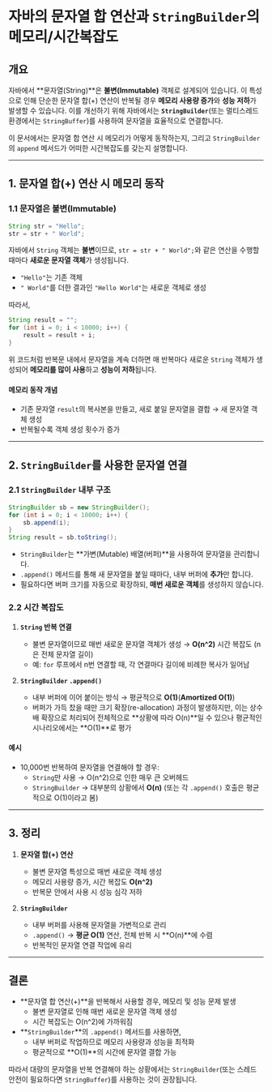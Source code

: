 # 자바의 문자열 합 연산과 `StringBuilder`의 메모리/시간복잡도

## 개요

자바에서 **문자열(String)**은 **불변(Immutable)** 객체로 설계되어 있습니다. 이 특성으로 인해 단순한 문자열 합(+) 연산이 반복될 경우 **메모리 사용량 증가**와 **성능 저하**가 발생할 수 있습니다. 이를 개선하기 위해 자바에서는 **`StringBuilder`**(또는 멀티스레드 환경에서는 `StringBuffer`)를 사용하여 문자열을 효율적으로 연결합니다.

이 문서에서는 문자열 합 연산 시 메모리가 어떻게 동작하는지, 그리고 `StringBuilder`의 `append` 메서드가 어떠한 시간복잡도를 갖는지 설명합니다.

---

## 1. 문자열 합(+) 연산 시 메모리 동작

### 1.1 문자열은 불변(Immutable)

```java
String str = "Hello";
str = str + " World"; 
```

자바에서 `String` 객체는 **불변**이므로, `str = str + " World";`와 같은 연산을 수행할 때마다 **새로운 문자열 객체**가 생성됩니다.

- `"Hello"`는 기존 객체
- `" World"`를 더한 결과인 `"Hello World"`는 새로운 객체로 생성

따라서,

```java
String result = "";
for (int i = 0; i < 10000; i++) {
    result = result + i; 
}
```

위 코드처럼 반복문 내에서 문자열을 계속 더하면 매 반복마다 새로운 `String` 객체가 생성되어 **메모리를 많이 사용**하고 **성능이 저하**됩니다.

#### 메모리 동작 개념
- 기존 문자열 `result`의 복사본을 만들고, 새로 붙일 문자열을 결합 → 새 문자열 객체 생성
- 반복될수록 객체 생성 횟수가 증가

---

## 2. `StringBuilder`를 사용한 문자열 연결

### 2.1 `StringBuilder` 내부 구조

```java
StringBuilder sb = new StringBuilder();
for (int i = 0; i < 10000; i++) {
    sb.append(i);
}
String result = sb.toString();
```

- `StringBuilder`는 **가변(Mutable) 배열(버퍼)**을 사용하여 문자열을 관리합니다.
- `.append()` 메서드를 통해 새 문자열을 붙일 때마다, 내부 버퍼에 **추가**만 합니다.
- 필요하다면 버퍼 크기를 자동으로 확장하되, **매번 새로운 객체**를 생성하지 않습니다.

### 2.2 시간 복잡도

1. **`String` 반복 연결**
    - 불변 문자열이므로 매번 새로운 문자열 객체가 생성 → **O(n^2)** 시간 복잡도 (n은 전체 문자열 길이)
    - 예: `for` 루프에서 n번 연결할 때, 각 연결마다 길이에 비례한 복사가 일어남

2. **`StringBuilder` `.append()`**
    - 내부 버퍼에 이어 붙이는 방식 → 평균적으로 **O(1)**(**Amortized O(1)**)
    - 버퍼가 가득 찼을 때만 크기 확장(re-allocation) 과정이 발생하지만, 이는 상수 배 확장으로 처리되어 전체적으로 **상황에 따라 O(n)**일 수 있으나 평균적인 시나리오에서는 **O(1)**로 평가

#### 예시
- 10,000번 반복하여 문자열을 연결해야 할 경우:
    - `String`만 사용 → O(n^2)으로 인한 매우 큰 오버헤드
    - `StringBuilder` → 대부분의 상황에서 **O(n)** (또는 각 `.append()` 호출은 평균적으로 O(1)이라고 봄)

---

## 3. 정리

1. **문자열 합(+) 연산**
    - 불변 문자열 특성으로 매번 새로운 객체 생성
    - 메모리 사용량 증가, 시간 복잡도 **O(n^2)**
    - 반복문 안에서 사용 시 성능 심각 저하

2. **`StringBuilder`**
    - 내부 버퍼를 사용해 문자열을 가변적으로 관리
    - `.append()` → **평균 O(1)** 연산, 전체 반복 시 **O(n)**에 수렴
    - 반복적인 문자열 연결 작업에 유리

---

## 결론

- **문자열 합 연산(+)**을 반복해서 사용할 경우, 메모리 및 성능 문제 발생
    - 불변 문자열로 인해 매번 새로운 문자열 객체 생성
    - 시간 복잡도는 O(n^2)에 가까워짐
- **`StringBuilder`**의 `.append()` 메서드를 사용하면,
    - 내부 버퍼로 작업하므로 메모리 사용량과 성능을 최적화
    - 평균적으로 **O(1)**의 시간에 문자열 결합 가능

따라서 대량의 문자열을 반복 연결해야 하는 상황에서는 `StringBuilder`(또는 스레드 안전이 필요하다면 `StringBuffer`)를 사용하는 것이 권장됩니다.
